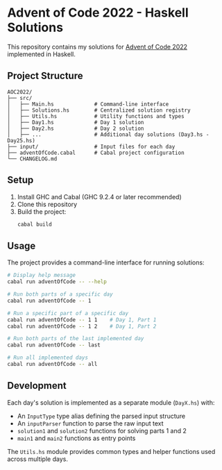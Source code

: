 # Advent of Code 2022 - Haskell Solutions

This repository contains my solutions for [Advent of Code 2022](https://adventofcode.com/2022) implemented in Haskell.

## Project Structure

```
AOC2022/
├── src/
│   ├── Main.hs             # Command-line interface
│   ├── Solutions.hs        # Centralized solution registry
│   ├── Utils.hs            # Utility functions and types
│   ├── Day1.hs             # Day 1 solution
│   ├── Day2.hs             # Day 2 solution
│   ├── ...                 # Additional day solutions (Day3.hs - Day25.hs)
├── input/                  # Input files for each day
├── adventOfCode.cabal      # Cabal project configuration
└── CHANGELOG.md
```

## Setup

1. Install GHC and Cabal (GHC 9.2.4 or later recommended)
2. Clone this repository
3. Build the project:
   ```bash
   cabal build
   ```

## Usage

The project provides a command-line interface for running solutions:

```bash
# Display help message
cabal run adventOfCode -- --help

# Run both parts of a specific day
cabal run adventOfCode -- 1

# Run a specific part of a specific day
cabal run adventOfCode -- 1 1    # Day 1, Part 1
cabal run adventOfCode -- 1 2    # Day 1, Part 2

# Run both parts of the last implemented day
cabal run adventOfCode -- last

# Run all implemented days
cabal run adventOfCode -- all
```

## Development

Each day's solution is implemented as a separate module (`DayX.hs`) with:
- An `InputType` type alias defining the parsed input structure
- An `inputParser` function to parse the raw input text
- `solution1` and `solution2` functions for solving parts 1 and 2
- `main1` and `main2` functions as entry points

The `Utils.hs` module provides common types and helper functions used across multiple days.
